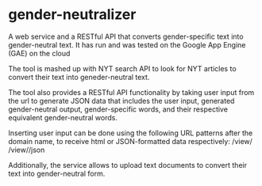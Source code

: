 # gender-neutralizer
A web service and a RESTful API that converts gender-specific text into gender-neutral text. It has run and was tested on the Google App Engine (GAE) on the cloud 

The tool is mashed up with NYT search API to look for NYT articles to convert their text into geneder-neutral text.

The tool also provides a RESTful API functionality by taking user input from the url to generate JSON data that includes the user input, generated gender-neutral output, gender-specific words, and their respective equivalent gender-neutral words.

Inserting user input can be done using the following URL patterns after the domain name, to receive html or JSON-formatted data respectively: 
/view/<userInput>
/view/<userInput>/json

Additionally, the service allows to upload text documents to convert their text into gender-neutral form.
